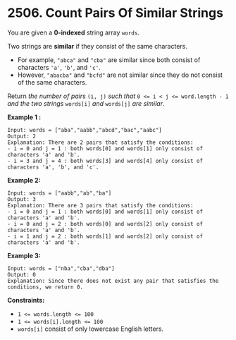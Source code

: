 # 2506. Count Pairs Of Similar Strings

You are given a **0-indexed** string array `words`.

Two strings are **similar** if they consist of the same characters.

- For example, `"abca"` and `"cba"` are similar since both consist of characters `'a'`, `'b'`, and `'c'`.
- However, `"abacba"` and `"bcfd"` are not similar since they do not consist of the same characters.

Return *the number of pairs* `(i, j)` *such that* `0 <= i < j <= word.length - 1` *and the two strings* `words[i]` *and* `words[j]` *are similar*.

**Example 1 :**

```()
Input: words = ["aba","aabb","abcd","bac","aabc"]
Output: 2
Explanation: There are 2 pairs that satisfy the conditions:
- i = 0 and j = 1 : both words[0] and words[1] only consist of characters 'a' and 'b'. 
- i = 3 and j = 4 : both words[3] and words[4] only consist of characters 'a', 'b', and 'c'. 
```

**Example 2:**

```()
Input: words = ["aabb","ab","ba"]
Output: 3
Explanation: There are 3 pairs that satisfy the conditions:
- i = 0 and j = 1 : both words[0] and words[1] only consist of characters 'a' and 'b'. 
- i = 0 and j = 2 : both words[0] and words[2] only consist of characters 'a' and 'b'.
- i = 1 and j = 2 : both words[1] and words[2] only consist of characters 'a' and 'b'.
```

**Example 3:**

```()
Input: words = ["nba","cba","dba"]
Output: 0
Explanation: Since there does not exist any pair that satisfies the conditions, we return 0.
```

**Constraints:**

- `1 <= words.length <= 100`
- `1 <= words[i].length <= 100`
- `words[i]` consist of only lowercase English letters.
